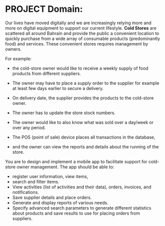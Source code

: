 # PROJECT Domain: 

Our lives have moved digitally and we are increasingly relying more and more on digital
equipment to support our current lifestyle. **Cold Stores** are scattered all around Bahrain and
provide the public a convenient location to quickly purchase from a wide array of consumable
products (predominantly food) and services. These convenient stores requires management
by owners. 

For example:
* the cold-store owner would like to receive a weekly supply of food products from different suppliers.
*  The owner may have to place a supply order to the supplier for example at least few days earlier to secure a delivery. 
*  On delivery date, the supplier provides the products to the cold-store owner.
*  The owner has to update the store stock numbers. 
*  The owner would like to also know what was sold over a day/week or over any period.

* The POS (point of sale) device places all transactions in the database, 
* and the owner can view the reports and details about the running of the store.

You are to design and implement a mobile app to facilitate support for cold-store owner management. 
The app should be able to:
- register user information, view items, 
- search and filter items. 
- View activities (list of activities and their data), orders, invoices, and notifications. 
- Save supplier details and place orders. 
- Generate and display reports of various needs. 
- Specify advanced search parameters to generate different statistics about products and save results to use for placing orders from
suppliers.
